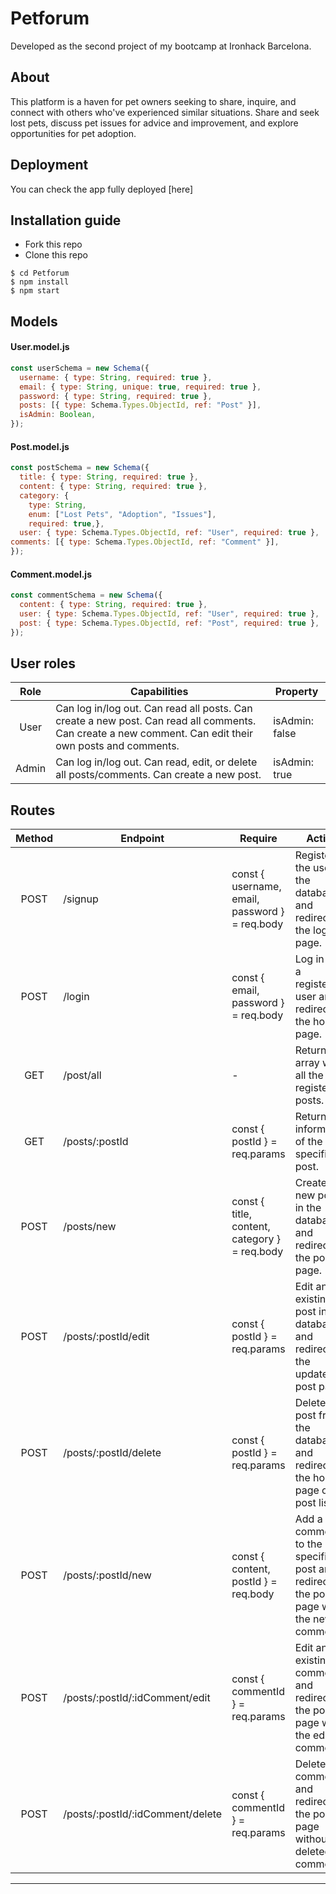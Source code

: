 # Petforum
Developed as the second project of my bootcamp at Ironhack Barcelona.

## About
This platform is a haven for pet owners seeking to share, inquire, and connect with others who've experienced similar situations. Share and seek lost pets, discuss pet issues for advice and improvement, and explore opportunities for pet adoption.

## Deployment
You can check the app fully deployed [here]

## Installation guide
- Fork this repo
- Clone this repo 

```shell
$ cd Petforum
$ npm install
$ npm start
```

## Models
#### User.model.js
```js
const userSchema = new Schema({
  username: { type: String, required: true },
  email: { type: String, unique: true, required: true },
  password: { type: String, required: true },
  posts: [{ type: Schema.Types.ObjectId, ref: "Post" }],
  isAdmin: Boolean,
});
```
#### Post.model.js
```js
const postSchema = new Schema({
  title: { type: String, required: true },
  content: { type: String, required: true },
  category: {
    type: String,
    enum: ["Lost Pets", "Adoption", "Issues"],
    required: true,},
  user: { type: Schema.Types.ObjectId, ref: "User", required: true },
comments: [{ type: Schema.Types.ObjectId, ref: "Comment" }],
});
```
#### Comment.model.js
```js
const commentSchema = new Schema({
  content: { type: String, required: true },
  user: { type: Schema.Types.ObjectId, ref: "User", required: true },
  post: { type: Schema.Types.ObjectId, ref: "Post", required: true },
});
```

## User roles
| Role  | Capabilities                                                                                                                                 | Property                         |
| :---: | ---------------------------------------------------------------------------------------------------------------------------------------------|----------------------------------|
| User  | Can log in/log out. Can read all posts. Can create a new post. Can read all comments. Can create a new comment. Can edit their own posts and comments.| isAdmin: false                   |
| Admin | Can log in/log out. Can read, edit, or delete all posts/comments. Can create a new post.                                                     | isAdmin: true                    |

## Routes
| Method | Endpoint                    | Require                                             | Action                                                                                     
| :----: | --------------------------- | --------------------------------------------------- | -------------------------------------------------------------------------------------------
| POST   | /signup                     | const { username, email, password } = req.body      | Register the user in the database and redirect to the login page.                          
| POST   | /login                      | const { email, password } = req.body                | Log in with a registered user and redirect to the home page.                               
| GET    | /post/all                   | -                                                   | Return an array with all the registered posts.                                             
| GET    | /posts/:postId	             | const { postId } = req.params                       | Return the information of the specified post.                                              
| POST   | /posts/new                  | const { title, content, category } = req.body       | Create a new post in the database and redirect to the post page.                           
| POST   | /posts/:postId/edit         | const { postId } = req.params                       | Edit an existing post in the database and redirect to the updated post page.               
| POST   | /posts/:postId/delete       | const { postId } = req.params                       | Delete a post from the database and redirect to the home page or post list.                
| POST   | /posts/:postId/new          | const { content, postId } = req.body                | Add a new comment to the specified post and redirect to the post page with the new comment.
| POST   | /posts/:postId/:idComment/edit | const { commentId } = req.params                    | Edit an existing comment and redirect to the post page with the edited comment.            
| POST | /posts/:postId/:idComment/delete | const { commentId } = req.params                    | Delete a comment and redirect to the post page without the deleted comment.                
---
